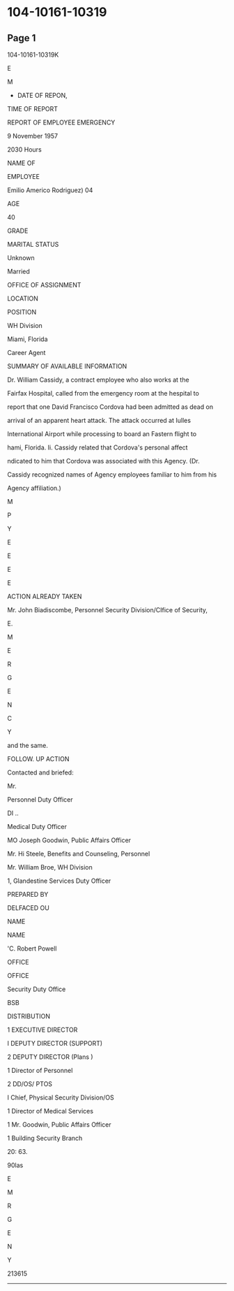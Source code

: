 # 104-10161-10319

## Page 1

104-10161-10319K

E

M

- DATE OF REPON,

TIME OF REPORT

REPORT OF EMPLOYEE EMERGENCY

9 November 1957

2030 Hours

NAME OF

EMPLOYEE

Emilio Americo Rodriguez) 04

AGE

40

GRADE

MARITAL STATUS

Unknown

Married

OFFICE OF ASSIGNMENT

LOCATION

POSITION

WH Division

Miami, Florida

Career Agent

SUMMARY OF AVAILABLE INFORMATION

Dr. William Cassidy, a contract employee who also works at the

Fairfax Hospital, called from the emergency room at the hespital to

report that one David Francisco Cordova had been admitted as dead on

arrival of an apparent heart attack. The attack occurred at Iulles

International Airport while processing to board an Fastern flight to

hami, Florida. Ii. Cassidy related that Cordova's personal affect

ndicated to him that Cordova was associated with this Agency. (Dr.

Cassidy recognized names of Agency employees familiar to him from his

Agency affiliation.)

M

P

Y

E

E

E

E

ACTION ALREADY TAKEN

Mr. John Biadiscombe, Personnel Security Division/CIfice of Security,

E.

M

E

R

G

E

N

C

Y

and the same.

FOLLOW. UP ACTION

Contacted and briefed:

Mr.

Personnel Duty Officer

DI ..

Medical Duty Officer

MO Joseph Goodwin, Public Affairs Officer

Mr. Hi Steele, Benefits and Counseling, Personnel

Mr. William Broe, WH Division

1, Glandestine Services Duty Officer

PREPARED BY

DELFACED OU

NAME

NAME

'C. Robert Powell

OFFICE

OFFICE

Security Duty Office

BSB

DISTRIBUTION

1 EXECUTIVE DIRECTOR

I DEPUTY DIRECTOR (SUPPORT)

2 DEPUTY DIRECTOR (Plans )

1 Director of Personnel

2 DD/OS/ PTOS

I Chief, Physical Security Division/OS

1 Director of Medical Services

1 Mr. Goodwin, Public Affairs Officer

1 Building Security Branch

20: 63.

90las

E

M

R

G

E

N

Y

213615

---

